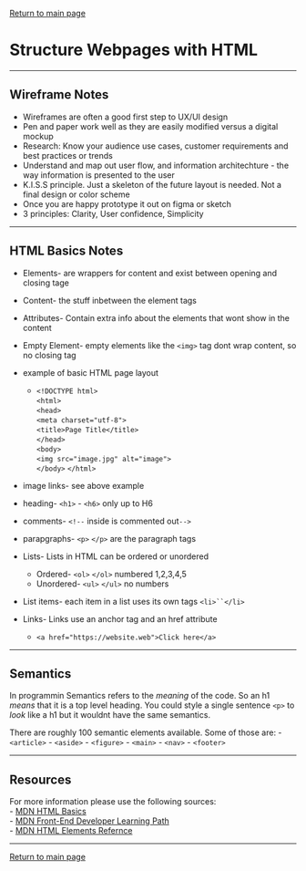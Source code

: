 [Return to main page](https://KrisDunning.github.io/reading-notes/)

# Structure Webpages with HTML

*****

## Wireframe Notes

- Wireframes are often a good first step to UX/UI design
- Pen and paper work well as they are easily modified versus a digital mockup
- Research: Know your audience use cases, customer requirements and best practices or trends
- Understand and map out user flow, and information architechture - the way information is presented to the user
- K.I.S.S principle. Just a skeleton of the future layout is needed. Not a final design or color scheme
- Once you are happy prototype it out on figma or sketch
- 3 principles: Clarity, User confidence, Simplicity

*****

## HTML Basics Notes

- Elements- are wrappers for content and exist between opening and closing tage
- Content- the stuff inbetween the element tags
- Attributes- Contain extra info about the elements that wont show in the content
- Empty Element- empty elements like the `<img>` tag dont wrap content, so no closing tag
- example of basic HTML page layout  
  - `<!DOCTYPE html>`  
        `<html>`  
        `<head>`  
        `<meta charset="utf-8">`  
        `<title>Page Title</title>`  
        `</head>`  
        `<body>`  
        `<img src="image.jpg" alt="image">`  
        `</body>`
        `</html>`  

- image links- see above example
- heading- `<h1>` - `<h6>`  only up to H6
- comments- `<!--` inside is commented out`-->`
- parapgraphs- `<p>` `</p>` are the paragraph tags  
- Lists- Lists in HTML can be ordered or unordered 
  - Ordered- `<ol>` `</ol>` numbered 1,2,3,4,5
  - Unordered- `<ul>` `</ul>` no numbers  
- List items- each item in a list uses its own tags `<li>``</li>`  
- Links- Links use an anchor tag and an href attribute
  - `<a href="https://website.web">Click here</a>`

*****

## Semantics

In programmin Semantics refers to the *meaning* of the code. So an h1 *means* that it is a top level heading. You could style a single sentence `<p>` to *look* like a h1 but it wouldnt have the same semantics.

There are roughly 100 semantic elements available. Some of those are:
    - `<article>`
    - `<aside>`
    - `<figure>`
    - `<main>`
    - `<nav>`
    - `<footer>`

*****

## Resources

For more information please use the following sources:  
    -   <a href="https://developer.mozilla.org/en-US/docs/Learn/Getting_started_with_the_web/HTML_basics">MDN HTML Basics</a>  
    -   <a href="https://developer.mozilla.org/en-US/docs/Learn/Front-end_web_developer">MDN Front-End Developer Learning Path</a>  
    -   <a href="https://developer.mozilla.org/en-US/docs/Web/HTML/Element">MDN HTML Elements Refernce</a>  

*****

[Return to main page](https://KrisDunning.github.io/reading-notes/)
